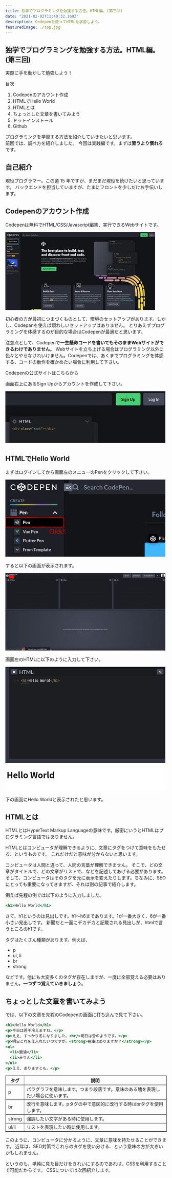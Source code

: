 ```yaml
---
title: 独学でプログラミングを勉強する方法。HTML編。(第三回)
date: "2021-02-02T11:40:32.169Z"
description: Codepenを使ってHTMLを学習しよう。
featuredImage: ./top.jpg
---
```


## 独学でプログラミングを勉強する方法。HTML編。(第三回)

<p class="mt-8 mb-8">
実際に手を動かして勉強しよう！
</p>

<div class="mt-8 mb-8">
<nav class='blog-nav'> 
  <div class='inner'>
    <p>目次</p>
    <ol class="top-ol">
      <li class="top-li">Codepenのアカウント作成</li>
      <li class="top-li">HTMLでHello World</li>
      <li class="top-li">HTMLとは</li>
      <li class="top-li">ちょっとした文章を書いてみよう</li>
      <li class="top-li">ドットインストール</li>
      <li class="top-li">Github</li>
    </ol>
  </div>
</nav>
</div>

<p class="mb-16">
プログラミングを学習する方法を紹介していきたいと思います。<br/>
<a src="https://www.yas-ito.com/blog/learning-programming-language-2/">前回</a>では、調べ方を紹介しました。
今回は実践編です。まずは<strong>習うより慣れろ</strong>です。
</p>

## 自己紹介

<p class="mt-8 mb-16">
現役プログラマー。この道 15 年ですが、まだまだ現役を続けたいと思っています。
バックエンドを担当していますが、たまにフロントを少しだけお手伝いします。
</p>

## Codepenのアカウント作成

<p class="mt-8 mb-8">
Codepenは無料でHTML/CSS/Javascript編集、実行できるWebサイトです。
</p>

![Codepen](./codepen-login.png)

<p class="mt-8 mb-8">
初心者の方が最初につまづくものとして、環境のセットアップがあります。しかし、Codepanを使えば煩わしいセットアップはありません。
とりあえずプログラミングを体感するのが目的な場合はCodepenが最適だと思います。
</p>
<p class="mt-8 mb-8">
注意点として、Codepenで<strong>一生懸命コードを書いてもそのままWebサイトができるわけでありません</strong>。
Webサイトを立ち上げる場合はプログラミング以外に色々とやらなけれいけません。Codepenでは、あくまでプログラミングを体感する、コードの動作を確かめたい場合に利用して下さい。
</p>
<p class="mb-16">
<a src="https://codepen.io/">Codepenの公式サイトはこちらから</a>
</p>
<p class="mb-8">
画面右上にあるSign Upからアカウントを作成して下さい。
</p>

![Signup](./sign-up.png)


## HTMLでHello World

<p class="mt-8 mb-8">
まずはログインしてから画面左のメニューのPenをクリックして下さい。
</p>

![Start](./start.png)

<p class="mt-8 mb-8">
すると以下の画面が表示されます。
</p>

![Code-editor](./code-editor.png)

<p class="mt-8 mb-8">
画面左のHTMLに以下のように入力して下さい。
</p>

![Hello-world](./hello-world.png)

<p class="mt-8 mb-8">
下の画面にHello Worldと表示されたと思います。
</p>

## HTMLとは

<p class="mt-8 mb-8">
HTMLとはHyperText Markup Languageの意味です。厳密にいうとHTMLはプログラミング言語ではありません。
</p>
<p class="mb-16">
HTMLとはコンピュータが理解できるように、文章にタグをつけて意味をもたせる、というものです。
これだけだと意味が分からないと思います。
</p>
<p class="mb-16">
コンピュータは人間と違って、人間の言葉が理解できません。
そこで、どの文章がタイトルで、どの文章がリストで、などを記述してあげる必要があります。そして、コンピュータはそのタグを元に表示を変えたりします。ちなみに、SEOにとっても重要になってきますが、それは別の記事で紹介します。
</p>
<p class="mb-8">
例えば先程の例では以下のように入力しました。
</p>

```html:title=index.html
<h1>Hello World</h1>
```

<p class="mt-8 mb-8">
さて、h1というのは見出しです。h1〜h6まであります。1が一番大きく、6が一番小さい見出しです。
新聞だと一面にデカデカと記載される見出しが、htmlで言うところのh1です。
</p>
<p class="mb-8">
タグはたくさん種類があります。例えば、
</p>

<div class="mt-8 mb-8">

- p
- ul, li
- br
- strong

</div>
<p class="mb-8">
などです。他にも大変多くのタグが存在しますが、一度に全部覚える必要はありません。<strong>一つずつ覚えていきましょう</strong>。
</p>

## ちょっとした文章を書いてみよう

<p class="mt-8 mb-8">
では、以下の文章を先程のCodepenの画面に打ち込んで見て下さい。
</p>

```html:title=index.html
<h1>Hello World</h1>
<p>今日は若干冷えますね。</p>
<p>ええ、すっかり冬になりました。<br/>明日は雪のようです。</p>
<p>明日これを仕入れたいのですが。<strong>在庫はありますか？</strong></p>
<ul>
  <li>醤油</li>
  <li>みりん</li>
</ul>
<p>ええ、ありますとも。</p>
```

<table border="1">
    <tr>
        <th>タグ</th>
        <th>説明</th>
    </tr>
    <tr>
        <td>p</td>
        <td>パラグラフを意味します。つまり段落です。意味のある塊を表現したい場合に使います。</td>
    </tr>
    <tr>
        <td>br</td>
        <td>改行を意味します。pタグの中で意図的に改行する時はbrタグを使用します。</td>
    </tr>
    <tr>
        <td>strong</td>
        <td>強調したい文字がある時に使用します。</td>
    </tr>
    <tr>
        <td>ul/li</td>
        <td>リストを表現したい時に使用します。</td>
    </tr>
    
</table>

<p class="mt-8 mb-8">
このように、コンピュータに分かるように、文章に意味を持たせることができます。
近年は、SEO対策でこれらのタグを使い分ける、という意味の方が大きいかもしれません。
</p>
<p class="mb-16">
というのも、単純に見た目だけをきれいにするのであれば、CSSを利用することで可能だからです。
CSSについては次回紹介します。
</p>



